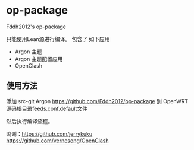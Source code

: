 # op-package
Fddh2012's op-package

只能使用Lean源进行编译。
包含了 如下应用
- Argon 主题
- Argon 主题配置应用
- OpenClash

## 使用方法

添加 src-git Argon https://github.com/Fddh2012/op-package 到 OpenWRT 源码根目录feeds.conf.default文件

然后执行编译流程。

鸣谢：https://github.com/jerrykuku
https://github.com/vernesong/OpenClash
